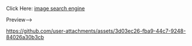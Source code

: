 Click Here: <a href="https://legendryflyer.github.io/Image-Search-Engine/">image search engine</a>

Preview-->



https://github.com/user-attachments/assets/3d03ec26-fba9-44c7-9248-84026a30b3cb

